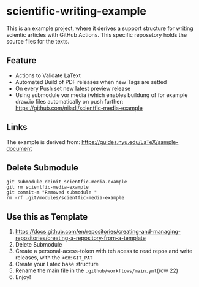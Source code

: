 # scientific-writing-example
This is an example project, where it derives a support structure for writing scientic articles with GitHub Actions. This specific reposetory holds the source files for the texts.

## Feature
* Actions to Validate LaText
* Automated Build of PDF releases when new Tags are setted
* On every Push set new latest preview release
* Using submodule vor media (which enables buildung of for example draw.io files automatically on push further: https://github.com/niladi/scientfic-media-example 

## Links
The example is derived from: https://guides.nyu.edu/LaTeX/sample-document

## Delete Submodule
```
git submodule deinit scientfic-media-example
git rm scientfic-media-example
git commit-m "Removed submodule "
rm -rf .git/modules/scientfic-media-example
```

## Use this as Template
1. https://docs.github.com/en/repositories/creating-and-managing-repositories/creating-a-repository-from-a-template
2. Delete Submodule
3. Create a personal-acess-token with teh acess to read repos and write releases, with the kex: `GIT_PAT`
4. Create your Latex base structure
5. Rename the main file in the `.github/workflows/main.yml`(row 22)
6. Enjoy!
